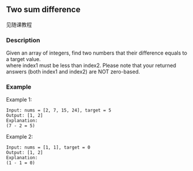 ## Two sum difference

见随课教程

### Description

Given an array of integers, find two numbers that their difference equals to a target value.  
where index1 must be less than index2. Please note that your returned answers \(both index1 and index2\) are NOT zero-based.

### Example

Example 1:

```
Input: nums = [2, 7, 15, 24], target = 5 
Output: [1, 2] 
Explanation:
(7 - 2 = 5)

```

Example 2:

```
Input: nums = [1, 1], target = 0
Output: [1, 2] 
Explanation:
(1 - 1 = 0)
```



